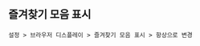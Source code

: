 ## 즐겨찾기 모음 표시

    설정 > 브라우저 디스플레이 > 즐겨찾기 모음 표시 > 항상으로 변경

<!-- <img width="800" src="../static/img/edge/001.png"/> -->
